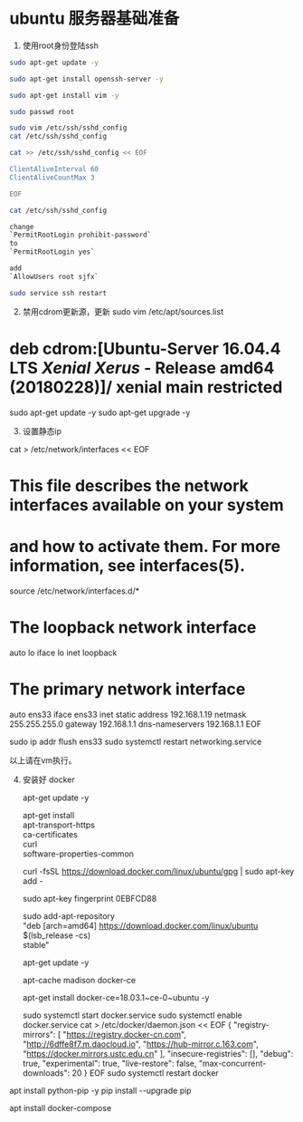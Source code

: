 # ubuntu 服务器基础准备
1. 使用root身份登陆ssh

```bash
sudo apt-get update -y

sudo apt-get install openssh-server -y

sudo apt-get install vim -y

sudo passwd root

sudo vim /etc/ssh/sshd_config
cat /etc/ssh/sshd_config

cat >> /etc/ssh/sshd_config << EOF

ClientAliveInterval 60
ClientAliveCountMax 3

EOF

cat /etc/ssh/sshd_config

change
`PermitRootLogin prohibit-password` 
to
`PermitRootLogin yes` 

add
`AllowUsers root sjfx`

sudo service ssh restart

```

2. 禁用cdrom更新源，更新
sudo vim /etc/apt/sources.list
# deb cdrom:[Ubuntu-Server 16.04.4 LTS _Xenial Xerus_ - Release amd64 (20180228)]/ xenial main restricted

sudo apt-get update -y
sudo apt-get upgrade -y

3. 设置静态ip

cat > /etc/network/interfaces << EOF
# This file describes the network interfaces available on your system
# and how to activate them. For more information, see interfaces(5).

source /etc/network/interfaces.d/*

# The loopback network interface
auto lo
iface lo inet loopback

# The primary network interface
auto ens33
iface ens33 inet static
address 192.168.1.19
netmask 255.255.255.0
gateway 192.168.1.1
dns-nameservers 192.168.1.1
EOF

sudo ip addr flush ens33
sudo systemctl restart networking.service


以上请在vm执行。

4. 安装好 docker

    apt-get update -y

    apt-get install \
    apt-transport-https \
    ca-certificates \
    curl \
    software-properties-common

    curl -fsSL https://download.docker.com/linux/ubuntu/gpg | sudo apt-key add -

    sudo apt-key fingerprint 0EBFCD88

    sudo add-apt-repository \
   "deb [arch=amd64] https://download.docker.com/linux/ubuntu \
   $(lsb_release -cs) \
   stable"

    apt-get update -y

    apt-cache madison docker-ce

    apt-get install docker-ce=18.03.1~ce-0~ubuntu -y

    sudo systemctl start docker.service
    sudo systemctl enable docker.service
    cat > /etc/docker/daemon.json << EOF
{
"registry-mirrors": [
"https://registry.docker-cn.com",
"http://6dffe8f7.m.daocloud.io",
"https://hub-mirror.c.163.com",
"https://docker.mirrors.ustc.edu.cn"
],
"insecure-registries": [],
"debug": true,
"experimental": true,
"live-restore": false,
"max-concurrent-downloads": 20
}
EOF
sudo systemctl restart docker

apt install python-pip -y
pip install --upgrade pip

apt install docker-compose